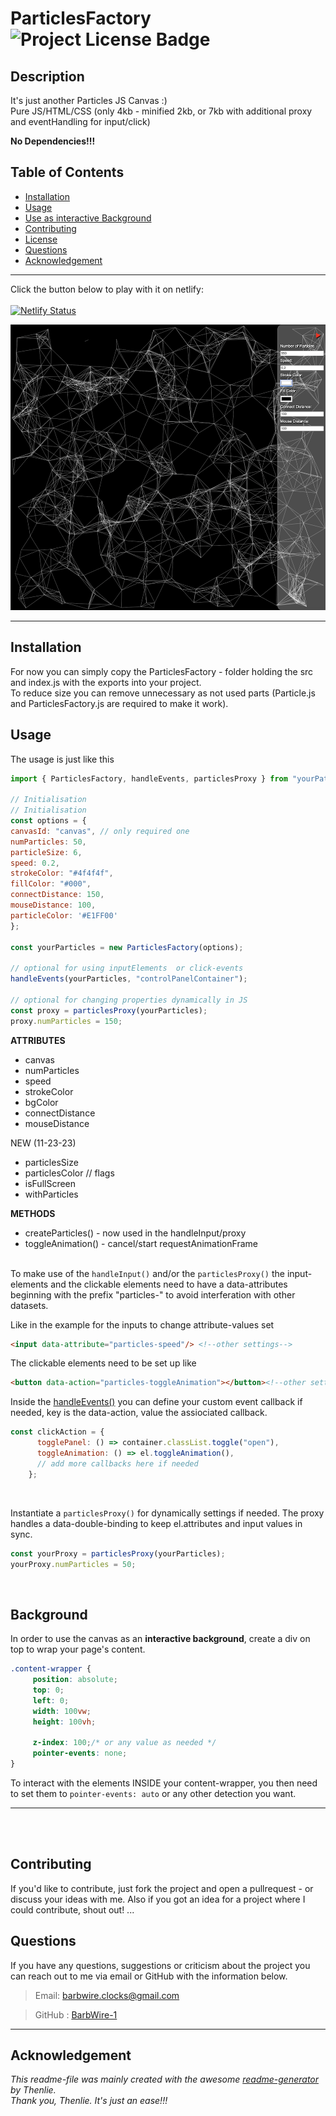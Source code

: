 
  # ParticlesFactory  ![Project License Badge](https://img.shields.io/badge/license-MIT-brightgreen)

  ## Description

  It's just another Particles JS Canvas :)<br>
  Pure JS/HTML/CSS (only 4kb - minified 2kb, or 7kb with additional proxy and eventHandling for input/click)

  **No Dependencies!!!**

  ## Table of Contents

  * [Installation](#Installation)
  * [Usage](#Usage)
  * [Use as interactive Background](#Background)
  * [Contributing](#Contributing)
  * [License](LICENSE)
  * [Questions](#Questions)
  * [Acknowledgement](#Acknowledgement)

  ***
  Click the button below to play with it on netlify:<br><br>
  [![Netlify Status](https://api.netlify.com/api/v1/badges/ba7818d0-76da-49a3-bd61-e75e9c130101/deploy-status)](https://particles-factory.netlify.app/)

![PartilesFactory_Image](/Particles-Factory.png)
***


## Installation
For now you can simply copy the ParticlesFactory - folder holding the src and index.js with the exports into your project.<br>
To reduce size you can remove unnecessary as not used parts (Particle.js and ParticlesFactory.js are required to make it work).
&nbsp;

  ## Usage

  The usage is just like this
  ```js
  import { ParticlesFactory, handleEvents, particlesProxy } from "yourPathTo/ParticlesFactory/index.js";

// Initialisation
// Initialisation
const options = {
  canvasId: "canvas", // only required one
  numParticles: 50,
  particleSize: 6,
  speed: 0.2,
  strokeColor: "#4f4f4f",
  fillColor: "#000",
  connectDistance: 150,
  mouseDistance: 100,
  particleColor: '#E1FF00'
};

const yourParticles = new ParticlesFactory(options);

// optional for using inputElements  or click-events
handleEvents(yourParticles, "controlPanelContainer");

// optional for changing properties dynamically in JS
const proxy = particlesProxy(yourParticles);
proxy.numParticles = 150;
```

**ATTRIBUTES**

* canvas
* numParticles
* speed
* strokeColor
* bgColor
* connectDistance
* mouseDistance

NEW (11-23-23)
* particlesSize
* particlesColor
// flags
* isFullScreen
* withParticles


**METHODS**

* createParticles() - now used in the handleInput/proxy
* toggleAnimation() - cancel/start requestAnimationFrame
<br><br>


To make use of the `handleInput()` and/or the `particlesProxy()` the input-elements and the clickable elements need to have a data-attributes beginning with the prefix "particles-" to avoid interferation with other datasets.

Like in the example for the inputs to change attribute-values set


```html
<input data-attribute="particles-speed"/> <!--other settings-->
```

The clickable elements need to be set up like

```html
<button data-action="particles-toggleAnimation"></button><!--other settings-->
```

Inside the [handleEvents()](./ParticlesFactory/src/handleEvents.js) you can define your custom event callback if needed, key is the data-action, value the assiociated callback.
<br>

```js
const clickAction = {
      togglePanel: () => container.classList.toggle("open"),
      toggleAnimation: () => el.toggleAnimation(),
      // add more callbacks here if needed
    };
```
<br>


Instantiate a `particlesProxy()` for dynamically settings if needed.
The proxy handles a data-double-binding to keep el.attributes and input values in sync.
```js
const yourProxy = particlesProxy(yourParticles);
yourProxy.numParticles = 50;
```
<br>


## Background
In order to use the canvas as an **interactive background**, create a div on top to wrap your page's content.

```css
.content-wrapper {
     position: absolute;
     top: 0;
     left: 0;
     width: 100vw;
     height: 100vh;

     z-index: 100;/* or any value as needed */
     pointer-events: none;
}
```

To interact with the elements INSIDE your content-wrapper, you then need to set them to `pointer-events: auto` or any other detection you want.
***
<br><br>
  ## Contributing

If you'd like to contribute, just fork the project and open a pullrequest - or discuss your ideas with me. Also if you got an idea for a project where I could contribute, shout out! ...



## Questions
If you have any questions, suggestions or criticism about the project you can reach out to me via email or GitHub with the information below.

>Email: barbwire.clocks@gmail.com

>GitHub : [BarbWire-1](https://github.com/BarbWire-1)

***

## Acknowledgement
*This readme-file was mainly created with the awesome
[readme-generator](https://github.com/Thenlie/readme-generator) by Thenlie.<br>
Thank you, Thenlie. It's just an ease!!!*
